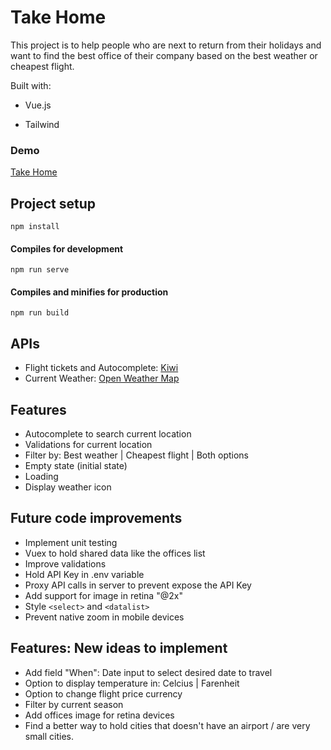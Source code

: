 # Take Home
This project is to help people who are next to return from their holidays and want to find the best office of their company based on the best weather or cheapest flight.

Built with:

  - Vue.js

  - Tailwind

### Demo

[Take Home](https://takehomeapp.000webhostapp.com/)

## Project setup
```
npm install
```

#### Compiles for development
```
npm run serve
```

#### Compiles and minifies for production
```
npm run build
```

## APIs

  - Flight tickets and Autocomplete: [Kiwi](https://docs.kiwi.com/)
  - Current Weather: [Open Weather Map](https://openweathermap.org/current)

## Features

  - Autocomplete to search current location
  - Validations for current location
  - Filter by: Best weather | Cheapest flight | Both options
  - Empty state (initial state)
  - Loading
  - Display weather icon

## Future code improvements

  - Implement unit testing
  - Vuex to hold shared data like the offices list
  - Improve validations
  - Hold API Key in .env variable
  - Proxy API calls in server to prevent expose the API Key
  - Add support for image in retina "@2x"
  - Style `<select>` and `<datalist>`
  - Prevent native zoom in mobile devices
  
## Features: New ideas to implement

  - Add field "When": Date input to select desired date to travel
  - Option to display temperature in: Celcius | Farenheit
  - Option to change flight price currency
  - Filter by current season
  - Add offices image for retina devices
  - Find a better way to hold cities that doesn't have an airport / are very small cities.
